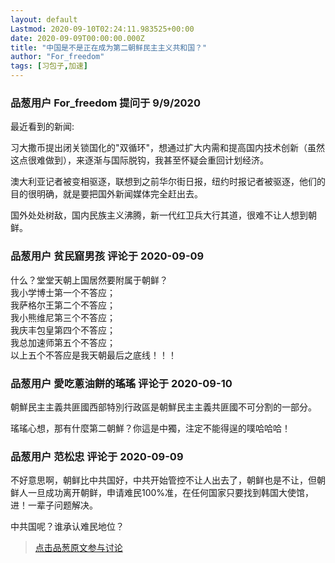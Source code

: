 ```yaml
---
layout: default
Lastmod: 2020-09-10T02:24:11.983525+00:00
date: 2020-09-09T00:00:00.000Z
title: "中国是不是正在成为第二朝鲜民主主义共和国？"
author: "For_freedom"
tags: [习包子,加速]
---
```



### 品葱用户 **For_freedom** 提问于 9/9/2020
    
最近看到的新闻:  
  
习大撒币提出闭关锁国化的"双循环"，想通过扩大内需和提高国内技术创新（虽然这点很难做到），来逐渐与国际脱钩，我甚至怀疑会重回计划经济。  
  
澳大利亚记者被变相驱逐，联想到之前华尔街日报，纽约时报记者被驱逐，他们的目的很明确，就是要把国外新闻媒体完全赶出去。  
  
国外处处树敌，国内民族主义沸腾，新一代红卫兵大行其道，很难不让人想到朝鲜。
    
                

### 品葱用户 **贫民窟男孩** 评论于 2020-09-09
        
什么？堂堂天朝上国居然要附属于朝鲜？  
我小学博士第一个不答应；  
我萨格尔王第二个不答应；  
我小熊维尼第三个不答应；  
我庆丰包皇第四个不答应；  
我总加速师第五个不答应；  
以上五个不答应是我天朝最后之底线！！！
        
                

### 品葱用户 **愛吃蔥油餅的瑤瑤** 评论于 2020-09-10
        
朝鮮民主主義共匪國西部特別行政區是朝鮮民主主義共匪國不可分割的一部分。  
  
瑤瑤心想，那有什麼第二朝鮮？你這是中獨，注定不能得逞的噗哈哈哈！
        
                

### 品葱用户 **范松忠** 评论于 2020-09-09
        
不好意思啊，朝鲜比中共国好，中共开始管控不让人出去了，朝鲜也是不让，但朝鲜人一旦成功离开朝鲜，申请难民100%准，在任何国家只要找到韩国大使馆，进！一辈子问题解决。  
  
中共国呢？谁承认难民地位？
        
                





> [点击品葱原文参与讨论](https://pincong.rocks/question/30772)

